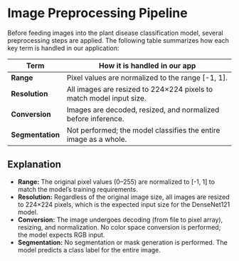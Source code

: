 # Image Preprocessing Pipeline

Before feeding images into the plant disease classification model, several preprocessing steps are applied. The following table summarizes how each key term is handled in our application:

| **Term**      | **How it is handled in our app**                                      |
|---------------|-----------------------------------------------------------------------|
| **Range**     | Pixel values are normalized to the range [-1, 1].                     |
| **Resolution**| All images are resized to 224×224 pixels to match model input size.   |
| **Conversion**| Images are decoded, resized, and normalized before inference.         |
| **Segmentation** | Not performed; the model classifies the entire image as a whole.   |

## Explanation
- **Range:** The original pixel values (0–255) are normalized to [-1, 1] to match the model’s training requirements.
- **Resolution:** Regardless of the original image size, all images are resized to 224×224 pixels, which is the expected input size for the DenseNet121 model.
- **Conversion:** The image undergoes decoding (from file to pixel array), resizing, and normalization. No color space conversion is performed; the model expects RGB input.
- **Segmentation:** No segmentation or mask generation is performed. The model predicts a class label for the entire image. 